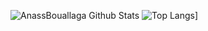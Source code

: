 ![AnassBouallaga Github Stats](https://github-readme-stats.vercel.app/api?username=anass01&show_icons=true&theme=default)
![Top Langs](https://github-readme-stats.vercel.app/api/top-langs/?username=anass01&layout=compact)]
